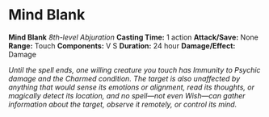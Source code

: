 # Mind Blank

**Mind Blank**
_8th-level Abjuration_
**Casting Time:** 1 action
**Attack/Save:** None
**Range:** Touch
**Components:** V S
**Duration:** 24 hour
**Damage/Effect:** Damage

*Until the spell ends, one willing creature you touch has Immunity to Psychic damage and the Charmed condition. The target is also unaffected by anything that would sense its emotions or alignment, read its thoughts, or magically detect its location, and no spell—not even Wish—can gather information about the target, observe it remotely, or control its mind.*